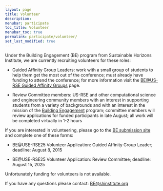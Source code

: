 ```yaml
---
layout: page
title: Volunteer
description:
menubar: participate
toc_title: Volunteer
menubar_toc: true
permalink: participate/volunteer/
set_last_modified: true
---
```


Under the Building Engagement (BE) program from Sustainable Horizons Institute, we are currently recruiting volunteers for these roles:

* Guided Affinity Group Leaders: work with a small group of students to help them get the most out of the conference; must already have funding to attend the conference; for more information visit the [BE@US-RSE Guided Affinity Groups](https://shinstitute.org/guided-affinity-groups-us-rse25/) page. 

* Review Committee members: US-RSE and other computational science and engineering community members with an interest in supporting students from a variety of backgrounds and with an interest in the mission of the [Building Engagement](https://shinstitute.org/the-building-engagement-be-program/) program; committee members will review applications for funded participants in late August; all work will be completed virtually in 1-2 hours

If you are interested in volunteering, please go to the [BE submission site](https://ssl.linklings.net/conferences/SHInstitute/) and complete one of these forms:

* BE@USE-RSE25 Volunteer Application: Guided Affinity Group Leader; deadline: August 8, 2015

* BE@USE-RSE25 Volunteer Application: Review Committee; deadline: August 15, 2025

Unfortunately funding for volunteers is not available.

If you have any questions please contact: BE@shinstitute.org

